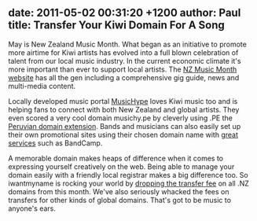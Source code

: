 date: 2011-05-02 00:31:20 +1200
author: Paul
title: Transfer Your Kiwi Domain For A Song
----

May is New Zealand Music Month. What began as an initiative to promote more airtime for Kiwi artists has evolved into a full blown celebration of talent from our local music industry. In the current economic climate it's more important than ever to support local artists. The [NZ Music Month website](http://www.nzmusicmonth.co.nz/) has all the gen including a comprehensive gig guide, news and multi-media content. 

Locally developed music portal [MusicHype](http://musichype.com/) loves Kiwi music too and is helping fans to connect with both New Zealand and global artists. They even scored a very cool domain musichy.pe by cleverly using .PE the [Peruvian domain extension](https://iwantmyname.co.nz/domains/pe-peruvian-domain-name-registration-for-peru). Bands and musicians can also easily set up their own promotional sites using their chosen domain name with [great services](https://iwantmyname.co.nz/services/music/) such as BandCamp. 

A memorable domain makes heaps of difference when it comes to expressing yourself creatively on the web. Being able to manage your domain easily with a friendly local registrar makes a big difference too. So iwantmyname is rocking your world by [dropping the transfer fee](https://iwantmyname.co.nz/domains/domain-transfer) on all .NZ domains from this month. We've also seriously whacked the fees on transfers for other kinds of global domains. That's got to be music to anyone's ears.
